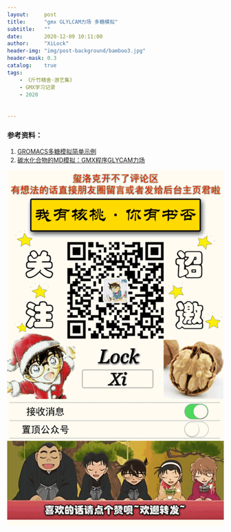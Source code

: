 ```yaml
---
layout:     post
title:      "gmx GLYLCAM力场 多糖模拟"
subtitle:   ""
date:       2020-12-09 10:11:00
author:     "XiLock"
header-img: "img/post-background/bamboo3.jpg"
header-mask: 0.3
catalog:    true
tags:
    - 《斤竹精舍·游艺集》
    - GMX学习记录
    - 2020


---
```





### 参考资料：
1. [GROMACS多糖模拟简单示例](http://jerkwin.github.io/2017/04/10/GROMACS%E5%A4%9A%E7%B3%96%E6%A8%A1%E6%8B%9F%E7%AE%80%E5%8D%95%E7%A4%BA%E4%BE%8B/)
1. [碳水化合物的MD模拟：GMX程序GLYCAM力场](http://www.mdbbs.org/thread-11222-1-1.html)


![](/img/wc-tail.GIF)

